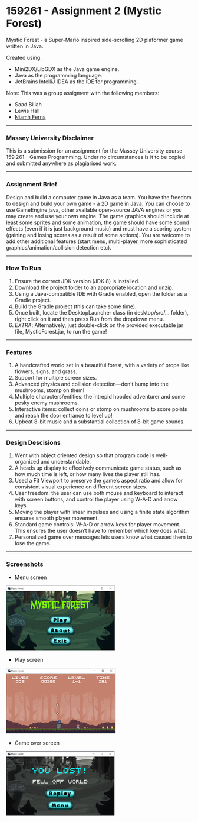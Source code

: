 # 159261 - Assignment 2 (Mystic Forest)

Mystic Forest - a Super-Mario inspired side-scrolling 2D plaformer game written in Java. 

Created using:

- Mini2DX/LibGDX as the Java game engine.
- Java as the programming language.
- JetBrains IntelliJ IDEA as the IDE for programming.

Note: This was a group assigment with the following members:

- Saad Billah  
- Lewis Hall 
- [Niamh Ferns](https://github.com/NiamhFerns) 

---

### Massey University Disclaimer

This is a submission for an assignment for the Massey University course 159.261 - Games Programming. Under no circumstances is it to be copied and submitted anywhere as plagiarised work.

--- 

### Assignment Brief

Design and build a computer game in Java as a team. You have the freedom to design and build your own game - a 2D game in Java. You can choose to use GameEngine.java, other available open-source JAVA engines or you may create and use your own engine. The game graphics should include at least some sprites and some animation, the game should have some sound effects (even if it is just background music) and must have a scoring system (gaining and losing scores as a result of some actions). You are welcome to add other additional features (start menu, multi-player, more sophisticated graphics/animation/collision detection etc).

---

### How To Run

1. Ensure the correct JDK version (JDK 8) is installed. 
2. Download the project folder to an appropriate location and unzip.
3. Using a Java-compatible IDE with Gradle enabled, open the folder as a Gradle project. 
4. Build the Gradle project (this can take some time).
5. Once built, locate the DesktopLauncher class (in desktop/src/… folder), right click on it and then press Run from the dropdown menu.
6. *EXTRA*: Alternatively, just double-click on the provided executable jar file, MysticForest.jar, to run the game!

---

### Features

1. A handcrafted world set in a beautiful forest, with a variety of props like flowers, signs, and grass. 
2. Support for multiple screen sizes. 
3. Advanced physics and collision detection—don’t bump into the mushrooms, stomp on them!
4. Multiple characters/entities: the intrepid hooded adventurer and some pesky enemy mushrooms. 
5. Interactive items: collect coins or stomp on mushrooms to score points and reach the door entrance to level up!
6. Upbeat 8-bit music and a substantial collection of 8-bit game sounds.

---

### Design Descisions

1. Went with object oriented design so that program code is well-organized and understandable. 
2. A heads up display to effectively communicate game status, such as how much time is left, or how many lives the player still has.
3. Used a Fit Viewport to preserve the game’s aspect ratio and allow for consistent visual experience on different screen sizes.  
4. User freedom: the user can use both mouse and keyboard to interact with screen buttons, and control the player using W-A-D and arrow keys.
5. Moving the player with linear impulses and using a finite state algorithm ensures smooth player movement.
6. Standard game controls: W-A-D or arrow keys for player movement. This ensures the user doesn’t have to remember which key does what.
7. Personalized game over messages lets users know what caused them to lose the game. 

---

### Screenshots

- Menu screen

![Menu screen](menu-screen.png)

- Play screen

![Play screen](play-screen.png)

- Game over screen

![Game over screen](game-over-screen.png)
